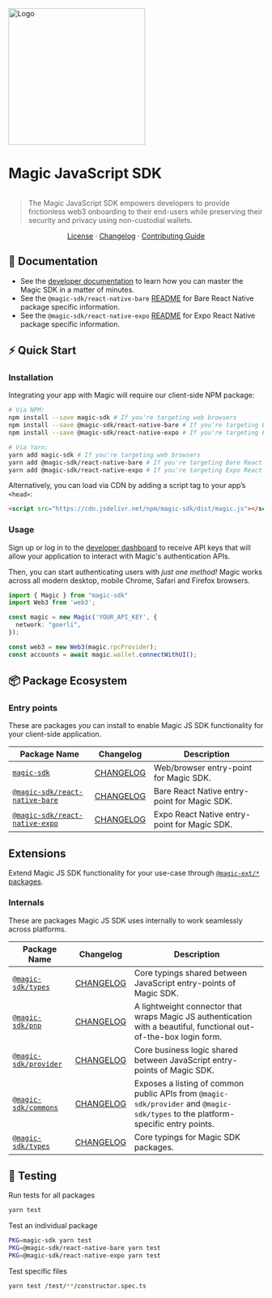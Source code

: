 <p align="left">
  <a href="https://magic.link/docs/home/welcome">
    <img src="https://media.graphassets.com/T9TXZhcNRVm211eyMh3u" alt="Logo" width="270" height="auto">
  </a>
</p>

# Magic JavaScript SDK

[![<MagicLabs>](https://circleci.com/gh/magiclabs/magic-js.svg?style=shield)](https://circleci.com/gh/magiclabs/magic-js)

> The Magic JavaScript SDK empowers developers to provide frictionless web3 onboarding to their end-users while preserving their security and privacy using non-custodial wallets.

<p align="center">
  <a href="https://github.com/magiclabs/magic-js/blob/master/packages/magic-sdk/LICENSE">License</a> ·
  <a href="https://github.com/magiclabs/magic-js/blob/master/packages/magic-sdk/CHANGELOG.md">Changelog</a> ·
  <a href="https://github.com/magiclabs/magic-js/blob/master/CONTRIBUTING.md">Contributing Guide</a>
</p>

## 📖 Documentation

- See the [developer documentation](https://docs.magic.link) to learn how you can master the Magic SDK in a matter of minutes.
- See the `@magic-sdk/react-native-bare` [README](https://github.com/magiclabs/magic-js/tree/master/packages/%40magic-sdk/react-native-bare#readme) for Bare React Native package specific information.
- See the `@magic-sdk/react-native-expo` [README](https://github.com/magiclabs/magic-js/tree/master/packages/%40magic-sdk/react-native-expo#readme) for Expo React Native package specific information. 

## ⚡️ Quick Start

### Installation

Integrating your app with Magic will require our client-side NPM package:

```bash
# Via NPM:
npm install --save magic-sdk # If you're targeting web browsers
npm install --save @magic-sdk/react-native-bare # If you're targeting Bare React Native
npm install --save @magic-sdk/react-native-expo # If you're targeting Expo React Native

# Via Yarn:
yarn add magic-sdk # If you're targeting web browsers
yarn add @magic-sdk/react-native-bare # If you're targeting Bare React Native
yarn add @magic-sdk/react-native-expo # If you're targeting Expo React Native
```

Alternatively, you can load via CDN by adding a script tag to your app’s `<head>`:

```html
<script src="https://cdn.jsdelivr.net/npm/magic-sdk/dist/magic.js"></script>
```

### Usage

Sign up or log in to the [developer dashboard](https://dashboard.magic.link) to receive API keys that will allow your application to interact with Magic's authentication APIs.

Then, you can start authenticating users with _just one method!_ Magic works across all modern desktop, mobile Chrome, Safari and Firefox browsers.

```ts
import { Magic } from "magic-sdk"
import Web3 from 'web3';

const magic = new Magic('YOUR_API_KEY', { 
  network: "goerli",
});

const web3 = new Web3(magic.rpcProvider);
const accounts = await magic.wallet.connectWithUI();
```

## 📦 Package Ecosystem

### Entry points

These are packages _you_ can install to enable Magic JS SDK functionality for your client-side application.

| Package Name | Changelog | Description |
| ------------ | --------- | ----------- |
| [`magic-sdk`](https://www.npmjs.com/package/magic-sdk) | [CHANGELOG](./packages/magic-sdk/CHANGELOG.md) | Web/browser entry-point for Magic SDK. |
| [`@magic-sdk/react-native-bare`](https://www.npmjs.com/package/@magic-sdk/react-native-bare) | [CHANGELOG](./packages/@magic-sdk/react-native-bare/CHANGELOG.md) | Bare React Native entry-point for Magic SDK. |
| [`@magic-sdk/react-native-expo`](https://www.npmjs.com/package/@magic-sdk/react-native-expo) | [CHANGELOG](./packages/@magic-sdk/react-native-expo/CHANGELOG.md) | Expo React Native entry-point for Magic SDK. |

## Extensions

Extend Magic JS SDK functionality for your use-case through [`@magic-ext/*` packages](./packages/@magic-ext).

### Internals

These are packages Magic JS SDK uses internally to work seamlessly across platforms.

| Package Name | Changelog | Description |
| ------------ | --------- | ----------- |
| [`@magic-sdk/types`](https://www.npmjs.com/package/@magic-sdk/types) | [CHANGELOG](./packages/@magic-sdk/types/CHANGELOG.md) | Core typings shared between JavaScript entry-points of Magic SDK. |
| [`@magic-sdk/pnp`](https://www.npmjs.com/package/@magic-sdk/pnp) | [CHANGELOG](./packages/@magic-sdk/pnp/CHANGELOG.md) | A lightweight connector that wraps Magic JS authentication with a beautiful, functional out-of-the-box login form. |
| [`@magic-sdk/provider`](https://www.npmjs.com/package/@magic-sdk/provider) | [CHANGELOG](./packages/@magic-sdk/provider/CHANGELOG.md) | Core business logic shared between JavaScript entry-points of Magic SDK. |
| [`@magic-sdk/commons`](https://www.npmjs.com/package/@magic-sdk/commons) | [CHANGELOG](./packages/@magic-sdk/commons/CHANGELOG.md) | Exposes a listing of common public APIs from `@magic-sdk/provider` and `@magic-sdk/types` to the platform-specific entry points. |
| [`@magic-sdk/types`](https://www.npmjs.com/package/@magic-sdk/types) | [CHANGELOG](./packages/@magic-sdk/types/CHANGELOG.md) | Core typings for Magic SDK packages. |

## 🚦 Testing

Run tests for all packages
```bash
yarn test
```

Test an individual package
```bash
PKG=magic-sdk yarn test
PKG=@magic-sdk/react-native-bare yarn test
PKG=@magic-sdk/react-native-expo yarn test
```

Test specific files
```bash
yarn test /test/**/constructor.spec.ts
```
